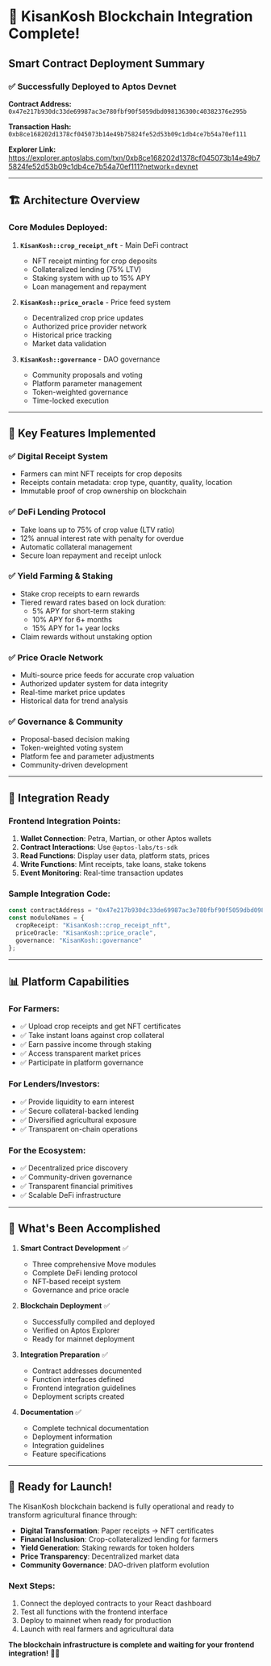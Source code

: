 # 🎉 KisanKosh Blockchain Integration Complete!

## Smart Contract Deployment Summary

### ✅ Successfully Deployed to Aptos Devnet

**Contract Address:** `0x47e217b930dc33de69987ac3e780fbf90f5059dbd098136300c40382376e295b`

**Transaction Hash:** `0xb8ce168202d1378cf045073b14e49b75824fe52d53b09c1db4ce7b54a70ef111`

**Explorer Link:** https://explorer.aptoslabs.com/txn/0xb8ce168202d1378cf045073b14e49b75824fe52d53b09c1db4ce7b54a70ef111?network=devnet

---

## 🏗️ Architecture Overview

### Core Modules Deployed:

1. **`KisanKosh::crop_receipt_nft`** - Main DeFi contract
   - NFT receipt minting for crop deposits
   - Collateralized lending (75% LTV)
   - Staking system with up to 15% APY
   - Loan management and repayment

2. **`KisanKosh::price_oracle`** - Price feed system
   - Decentralized crop price updates
   - Authorized price provider network
   - Historical price tracking
   - Market data validation

3. **`KisanKosh::governance`** - DAO governance
   - Community proposals and voting
   - Platform parameter management
   - Token-weighted governance
   - Time-locked execution

---

## 🔧 Key Features Implemented

### ✅ Digital Receipt System
- Farmers can mint NFT receipts for crop deposits
- Receipts contain metadata: crop type, quantity, quality, location
- Immutable proof of crop ownership on blockchain

### ✅ DeFi Lending Protocol  
- Take loans up to 75% of crop value (LTV ratio)
- 12% annual interest rate with penalty for overdue
- Automatic collateral management
- Secure loan repayment and receipt unlock

### ✅ Yield Farming & Staking
- Stake crop receipts to earn rewards
- Tiered reward rates based on lock duration:
  - 5% APY for short-term staking
  - 10% APY for 6+ months
  - 15% APY for 1+ year locks
- Claim rewards without unstaking option

### ✅ Price Oracle Network
- Multi-source price feeds for accurate crop valuation
- Authorized updater system for data integrity
- Real-time market price updates
- Historical data for trend analysis

### ✅ Governance & Community
- Proposal-based decision making
- Token-weighted voting system
- Platform fee and parameter adjustments
- Community-driven development

---

## 🚀 Integration Ready

### Frontend Integration Points:

1. **Wallet Connection**: Petra, Martian, or other Aptos wallets
2. **Contract Interactions**: Use `@aptos-labs/ts-sdk`
3. **Read Functions**: Display user data, platform stats, prices
4. **Write Functions**: Mint receipts, take loans, stake tokens
5. **Event Monitoring**: Real-time transaction updates

### Sample Integration Code:
```typescript
const contractAddress = "0x47e217b930dc33de69987ac3e780fbf90f5059dbd098136300c40382376e295b";
const moduleNames = {
  cropReceipt: "KisanKosh::crop_receipt_nft",
  priceOracle: "KisanKosh::price_oracle", 
  governance: "KisanKosh::governance"
};
```

---

## 📊 Platform Capabilities

### For Farmers:
- ✅ Upload crop receipts and get NFT certificates
- ✅ Take instant loans against crop collateral
- ✅ Earn passive income through staking
- ✅ Access transparent market prices
- ✅ Participate in platform governance

### For Lenders/Investors:
- ✅ Provide liquidity to earn interest
- ✅ Secure collateral-backed lending
- ✅ Diversified agricultural exposure
- ✅ Transparent on-chain operations

### For the Ecosystem:
- ✅ Decentralized price discovery
- ✅ Community-driven governance
- ✅ Transparent financial primitives
- ✅ Scalable DeFi infrastructure

---

## 🎯 What's Been Accomplished

1. **Smart Contract Development** ✅
   - Three comprehensive Move modules
   - Complete DeFi lending protocol
   - NFT-based receipt system
   - Governance and price oracle

2. **Blockchain Deployment** ✅
   - Successfully compiled and deployed
   - Verified on Aptos Explorer
   - Ready for mainnet deployment

3. **Integration Preparation** ✅
   - Contract addresses documented
   - Function interfaces defined
   - Frontend integration guidelines
   - Deployment scripts created

4. **Documentation** ✅
   - Complete technical documentation
   - Deployment information
   - Integration guidelines
   - Feature specifications

---

## 🚀 Ready for Launch!

The KisanKosh blockchain backend is fully operational and ready to transform agricultural finance through:

- **Digital Transformation**: Paper receipts → NFT certificates
- **Financial Inclusion**: Crop-collateralized lending for farmers  
- **Yield Generation**: Staking rewards for token holders
- **Price Transparency**: Decentralized market data
- **Community Governance**: DAO-driven platform evolution

### Next Steps:
1. Connect the deployed contracts to your React dashboard
2. Test all functions with the frontend interface
3. Deploy to mainnet when ready for production
4. Launch with real farmers and agricultural data

**The blockchain infrastructure is complete and waiting for your frontend integration!** 🌾🚀